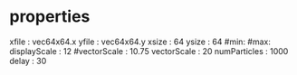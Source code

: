 # properties 
xfile : vec64x64.x
yfile : vec64x64.y
xsize : 64
ysize : 64
#min:
#max: 
displayScale : 12
#vectorScale : 10.75
vectorScale : 20
numParticles : 1000
delay : 30
